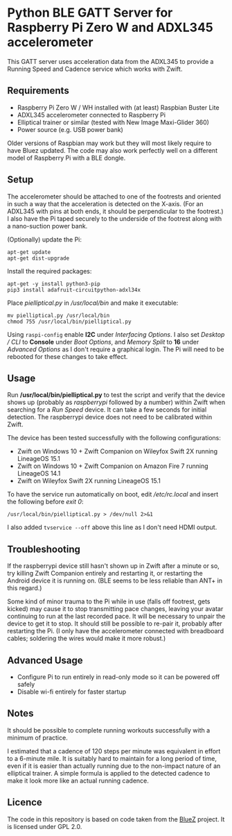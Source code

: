 # Python BLE GATT Server for Raspberry Pi Zero W and ADXL345 accelerometer
This GATT server uses acceleration data from the ADXL345 to provide a Running Speed and Cadence service which works with Zwift.

## Requirements
- Raspberry Pi Zero W / WH installed with (at least) Raspbian Buster Lite
- ADXL345 accelerometer connected to Raspberry Pi
- Elliptical trainer or similar (tested with New Image Maxi-Glider 360)
- Power source (e.g. USB power bank)

Older versions of Raspbian may work but they will most likely require to have Bluez updated. The code may also work perfectly well on a different model of Raspberry Pi with a BLE dongle.

## Setup
The accelerometer should be attached to one of the footrests and oriented in such a way that the acceleration is detected on the X-axis. (For an ADXL345 with pins at both ends, it should be perpendicular to the footrest.) I also have the Pi taped securely to the underside of the footrest along with a nano-suction power bank.

(Optionally) update the Pi:
```
apt-get update
apt-get dist-upgrade
```

Install the required packages:
```
apt-get -y install python3-pip
pip3 install adafruit-circuitpython-adxl34x
```

Place *pielliptical.py* in */usr/local/bin* and make it executable:
```
mv pielliptical.py /usr/local/bin
chmod 755 /usr/local/bin/pielliptical.py
```

Using ```raspi-config``` enable **I2C** under *Interfacing Options*. I also set *Desktop / CLI* to **Console** under *Boot Options*, and *Memory Split* to **16** under *Advanced Options* as I don't require a graphical login. The Pi will need to be rebooted for these changes to take effect.

## Usage
Run **/usr/local/bin/pielliptical.py** to test the script and verify that the device shows up (probably as *raspberrypi* followed by a number) within Zwift when searching for a *Run Speed* device. It can take a few seconds for initial detection. The raspberrypi device does not need to be calibrated within Zwift.

The device has been tested successfully with the following configurations:
- Zwift on Windows 10 + Zwift Companion on Wileyfox Swift 2X running LineageOS 15.1
- Zwift on Windows 10 + Zwift Companion on Amazon Fire 7 running LineageOS 14.1
- Zwift on Wileyfox Swift 2X running LineageOS 15.1

To have the service run automatically on boot, edit */etc/rc.local* and insert the following before *exit 0*:
```
/usr/local/bin/pielliptical.py > /dev/null 2>&1
```

I also added ``tvservice --off`` above this line as I don't need HDMI output.

## Troubleshooting
If the raspberrypi device still hasn't shown up in Zwift after a minute or so, try killing Zwift Companion entirely and restarting it, or restarting the Android device it is running on. (BLE seems to be less reliable than ANT+ in this regard.)

Some kind of minor trauma to the Pi while in use (falls off footrest, gets kicked) may cause it to stop transmitting pace changes, leaving your avatar continuing to run at the last recorded pace. It will be necessary to unpair the device to get it to stop. It should still be possible to re-pair it, probably after restarting the Pi. (I only have the accelerometer connected with breadboard cables; soldering the wires would make it more robust.)

## Advanced Usage
- Configure Pi to run entirely in read-only mode so it can be powered off safely
- Disable wi-fi entirely for faster startup

## Notes
It should be possible to complete running workouts successfully with a minimum of practice.

I estimated that a cadence of 120 steps per minute was equivalent in effort to a 6-minute mile. It is suitably hard to maintain for a long period of time, even if it is easier than actually running due to the non-impact nature of an elliptical trainer. A simple formula is applied to the detected cadence to make it look more like an actual running cadence.

## Licence
The code in this repository is based on code taken from the [BlueZ](http://www.bluez.org/) project. It is licensed under GPL 2.0.

